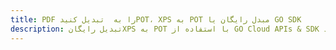 ---title: PDF را به  تبدیل کنیدPOT، XPS به POT مبدل رایگان یا GO SDKdescription: تبدیل رایگانXPS به POT با استفاده از GO Cloud APIs & SDK همچنین اسناد PDF را در Cloud ایجاد، ویرایش و رندر کنید.---